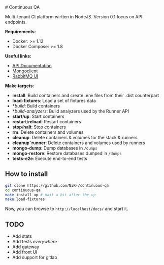 # Continuous QA

Multi-tenant CI platform wirtten in NodeJS. Version 0.1 focus on API endpoints.

**Requirements:**
  * Docker: >= 1.12
  * Docker Compose: >= 1.8

**Useful links:**
  * [API Documentation](http://localhost/docs/)
  * [Mongoclient](http://localhost:3000/)
  * [RabbitMQ UI](http://localhost:15672/)

**Make targets**:
  * **install**: Build containers and create .env files from their .dist counterpart
  * **load-fixtures**: Load a set of fixtures data
  * **build*: Build containers
  * **build-analyzers*: Build analyzers used by the Runner API
  * **start**/**up**: Start containers
  * **restart**/**reload**: Restart containers
  * **stop**/**halt**: Stop containers
  * **rm**: Delete containers and volumes
  * **cleanup**: Delete containers & volumes for the stack & runners
  * **cleanup⁻runner**: Delete containers and volumes used by runners
  * **mongo-dump**: Dump databases in `/dumps`
  * **mongo-restore**: Restore databases dumped in `/dumps`
  * **tests-e2e**: Execute end-to-end tests

## How to install

```bash
git clone https://github.com/NiR-/continuous-qa
cd continuous-qa
make install up # Wait a bit after the up
make load-fixtures
```

Now, you can browse to `http://localhost/docs/` and start it.

## TODO

  * Add stats
  * Add tests _everywhere_
  * Add gateway
  * Add front UI
  * Add support for gitlab
